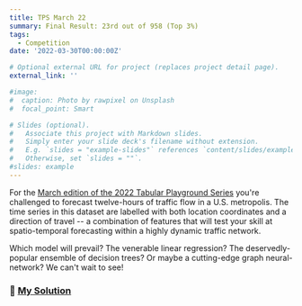 ```yaml
---
title: TPS March 22
summary: Final Result: 23rd out of 958 (Top 3%)  
tags:
  - Competition  
date: '2022-03-30T00:00:00Z'

# Optional external URL for project (replaces project detail page).
external_link: ''

#image:
#  caption: Photo by rawpixel on Unsplash
#  focal_point: Smart

# Slides (optional).
#   Associate this project with Markdown slides.
#   Simply enter your slide deck's filename without extension.
#   E.g. `slides = "example-slides"` references `content/slides/example-slides.md`.
#   Otherwise, set `slides = ""`.
#slides: example
---
```


For the [March edition of the 2022 Tabular Playground Series](https://www.kaggle.com/competitions/tabular-playground-series-mar-2022/overview) you're challenged to forecast twelve-hours of traffic flow in a U.S. metropolis. The time series in this dataset are labelled with both location coordinates and a direction of travel -- a combination of features that will test your skill at spatio-temporal forecasting within a highly dynamic traffic network.

Which model will prevail? The venerable linear regression? The  deservedly-popular ensemble of decision trees? Or maybe a cutting-edge  graph neural-network? We can't wait to see!

### 📌 [My Solution](https://www.kaggle.com/code/javigallego/tps-mar22-top-6-solution-eda-fe-blending)

